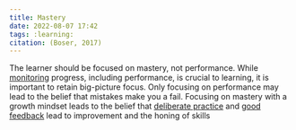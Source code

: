 ```yaml
---
title: Mastery
date: 2022-08-07 17:42
tags: :learning:
citation: (Boser, 2017)
---
```


The learner should be focused on mastery, not performance. While [monitoring](202208041412.md) progress, including performance, is crucial to learning, it is important to retain big-picture focus. Only focusing on performance may lead to the belief that mistakes make you a fail. Focusing on mastery with a growth mindset leads to the belief that [deliberate practice](202101101242.md) and [good feedback](202208041417.md) lead to improvement and the honing of skills
